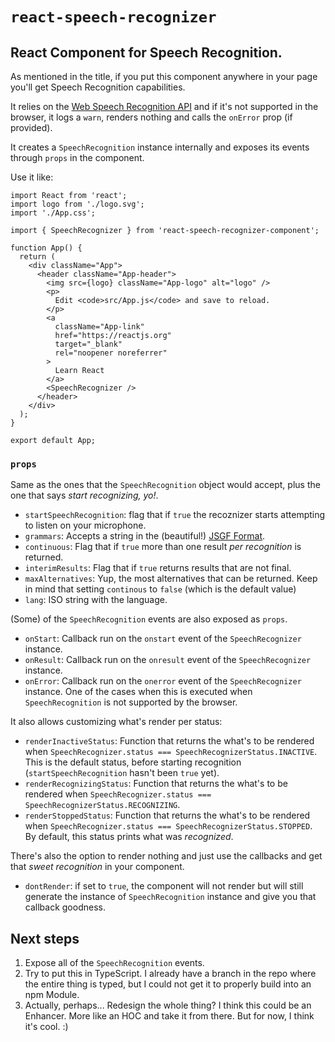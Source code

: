 # `react-speech-recognizer`

## React Component for Speech Recognition.

As mentioned in the title, if you put this component anywhere in your page you'll get Speech Recognition capabilities.

It relies on the [Web Speech Recognition API](https://developer.mozilla.org/en-US/docs/Web/API/SpeechRecognition) and if it's not supported in the browser, it logs a `warn`, renders nothing and calls the `onError` prop (if provided).

It creates a `SpeechRecognition` instance internally and exposes its events through `props` in the component.

Use it like:

```
import React from 'react';
import logo from './logo.svg';
import './App.css';

import { SpeechRecognizer } from 'react-speech-recognizer-component';

function App() {
  return (
    <div className="App">
      <header className="App-header">
        <img src={logo} className="App-logo" alt="logo" />
        <p>
          Edit <code>src/App.js</code> and save to reload.
        </p>
        <a
          className="App-link"
          href="https://reactjs.org"
          target="_blank"
          rel="noopener noreferrer"
        >
          Learn React
        </a>
        <SpeechRecognizer />
      </header>
    </div>
  );
}

export default App;
```

### `props`

Same as the ones that the `SpeechRecognition` object would accept, plus the one that says _start recognizing, yo!_.

- `startSpeechRecognition`: flag that if `true` the recoznizer starts attempting to listen on your microphone.
- `grammars`: Accepts a string in the (beautiful!) [JSGF Format](https://www.w3.org/TR/2000/NOTE-jsgf-20000605/).
- `continuous`: Flag that if `true` more than one result _per recognition_ is returned.
- `interimResults`: Flag that if `true` returns results that are not final.
- `maxAlternatives`: Yup, the most alternatives that can be returned. Keep in mind that setting `continous` to `false` (which is the default value)
- `lang`: ISO string with the language.

(Some) of the `SpeechRecognition` events are also exposed as `props`.

- `onStart`: Callback run on the `onstart` event of the `SpeechRecognizer` instance.
- `onResult`: Callback run on the `onresult` event of the `SpeechRecognizer` instance.
- `onError`: Callback run on the `onerror` event of the `SpeechRecognizer` instance. One of the cases when this is executed when `SpeechRecognition` is not supported by the browser.

It also allows customizing what's render per status:

- `renderInactiveStatus`: Function that returns the what's to be rendered when `SpeechRecognizer.status === SpeechRecognizerStatus.INACTIVE`. This is the default status, before starting recognition (`startSpeechRecognition` hasn't been `true` yet).
- `renderRecognizingStatus`: Function that returns the what's to be rendered when `SpeechRecognizer.status === SpeechRecognizerStatus.RECOGNIZING`.
- `renderStoppedStatus`: Function that returns the what's to be rendered when `SpeechRecognizer.status === SpeechRecognizerStatus.STOPPED`. By default, this status prints what was _recognized_.

There's also the option to render nothing and just use the callbacks and get that _sweet recognition_ in your component.

- `dontRender`: if set to `true`, the component will not render but will still generate the instance of `SpeechRecognition` instance and give you that callback goodness.

## Next steps

1. Expose all of the `SpeechRecognition` events.
2. Try to put this in TypeScript. I already have a branch in the repo where the entire thing is typed, but I could not get it to properly build into an npm Module.
3. Actually, perhaps... Redesign the whole thing? I think this could be an Enhancer. More like an HOC and take it from there. But for now, I think it's cool. :)


